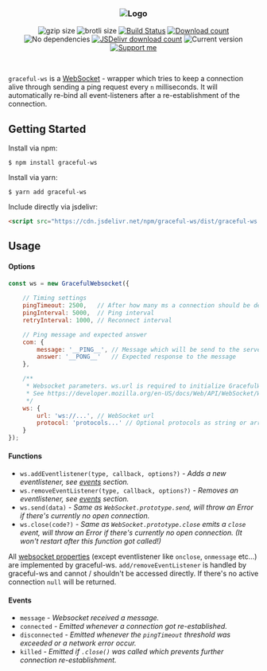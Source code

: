 <h3 align="center">
    <img src="https://user-images.githubusercontent.com/30767528/66257184-01a1c380-e796-11e9-9b2c-4908cfc22c95.png" alt="Logo">
</h3>

<p align="center">
  <img alt="gzip size" src="https://img.badgesize.io/https://raw.githubusercontent.com/Simonwep/graceful-ws/master/dist/graceful-ws.min.js?compression=gzip&style=flat-square">
  <img alt="brotli size" src="https://img.badgesize.io/https://raw.githubusercontent.com/Simonwep/graceful-ws/master/dist/graceful-ws.min.js?compression=brotli&style=flat-square">
  <a href="https://travis-ci.org/Simonwep/graceful-ws"><img
     alt="Build Status"
     src="https://img.shields.io/travis/Simonwep/graceful-ws.svg?style=popout-square"></a>
  <a href="https://www.npmjs.com/package/graceful-ws"><img
     alt="Download count"
     src="https://img.shields.io/npm/dm/graceful-ws.svg?style=popout-square"></a>
  <img alt="No dependencies" src="https://img.shields.io/badge/dependencies-none-27ae60.svg?style=popout-square">
  <a href="https://www.jsdelivr.com/package/npm/graceful-ws"><img
     alt="JSDelivr download count"
     src="https://data.jsdelivr.com/v1/package/npm/graceful-ws/badge"></a>
  <img alt="Current version"
       src="https://img.shields.io/github/tag/Simonwep/graceful-ws.svg?color=3498DB&label=version&style=flat-square">
  <a href="https://www.patreon.com/simonwep"><img
     alt="Support me"
     src="https://img.shields.io/badge/patreon-support-3498DB.svg?style=popout-square"></a>
</p>

<br>


`graceful-ws` is a [WebSocket](https://developer.mozilla.org/en-US/docs/Web/API/WebSocket) - wrapper which tries to keep a connection alive
through sending a ping request every `n` milliseconds. It will automatically re-bind all event-listeners after a re-establishment of the connection.

## Getting Started

Install via npm:
```shell
$ npm install graceful-ws
```

Install via yarn:
```shell
$ yarn add graceful-ws
```

Include directly via jsdelivr:
```html
<script src="https://cdn.jsdelivr.net/npm/graceful-ws/dist/graceful-ws.min.js"></script>
```

## Usage

#### Options
```js
const ws = new GracefulWebsocket({
    
    // Timing settings
    pingTimeout: 2500,   // After how many ms a connection should be declared as disconnected
    pingInterval: 5000,  // Ping interval
    retryInterval: 1000, // Reconnect interval

    // Ping message and expected answer
    com: {
        message: '__PING__', // Message which will be send to the server as question "hey, are you still there?"
        answer: '__PONG__'   // Expected response to the message
    },

    /** 
     * Websocket parameters. ws.url is required to initialize GracefulWebsocket, otherwise an error will be thrown.
     * See https://developer.mozilla.org/en-US/docs/Web/API/WebSocket/WebSocket#Parameters
     */
    ws: {
        url: 'ws://...', // WebSocket url
        protocol: 'protocols...' // Optional protocols as string or array of strings
    }
});
```

#### Functions
* `ws.addEventlistener(type, callback, options?)` _- Adds a new eventlistener, see [events](#events) section._
* `ws.removeEventListener(type, callback, options?)` _- Removes an eventlistener,  see [events](#events) section._
* `ws.send(data)` _- Same as `WebSocket.prototype.send`, will throw an Error if there's currently no open connection._
* `ws.close(code?)` _- Same as `WebSocket.prototype.close` emits a `close` event, will throw an Error if there's currently no open connection. (It won't restart after this function got called!)_

All [websocket properties](https://developer.mozilla.org/en-US/docs/Web/API/WebSocket) (except eventlistener like `onclose`, `onmessage` etc...) are implemented by graceful-ws. `add/removeEventListener` is handled by graceful-ws and cannot / shouldn't be accessed directly.
If there's no active connection `null` will be returned.

#### Events
* `message` _- Websocket received a message._
* `connected` _- Emitted whenever a connection got re-established._
* `disconnected` _- Emitted whenever the `pingTimeout` threshold was exceeded or a network error occur._
* `killed` _- Emitted if `.close()` was called which prevents further connection re-establishment._
